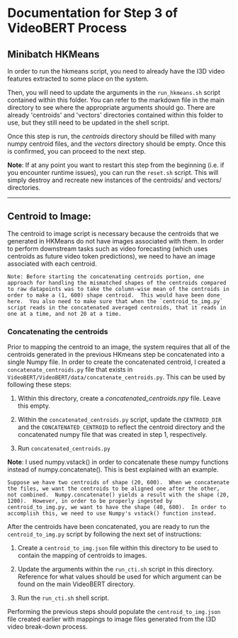 # Documentation for Step 3 of VideoBERT Process

## Minibatch HKMeans
In order to run the hkmeans script, you need to already have the I3D video features extracted to some place on the system.

Then, you will need to update the arguments in the `run_hkmeans.sh` script contained within this folder.  You can refer to the markdown file in the main directory to see where the appropriate arguments should go.  There are already 'centroids' and 'vectors' directories contained within this folder to use, but they still need to be updated in the shell script.

Once this step is run, the _centroids_ directory should be filled with many numpy centroid files, and the _vectors_ directory should be empty.  Once this is confirmed, you can proceed to the next step.

**Note**: If at any point you want to restart this step from the beginning (i.e. if you encounter runtime issues), you can run the `reset.sh` script.  This will simply destroy and recreate new instances of the centroids/ and vectors/ directories.

***

## Centroid to Image:
The centroid to image script is necessary because the centroids that we generated in HKMeans do not have images associated with them.  In order to perform downstream tasks such as video forecasting (which uses centroids as future video token predictions), we need to have an image associated with each centroid.

    Note: Before starting the concatenating centroids portion, one approach for handling the mismatched shapes of the centroids compared to raw datapoints was to take the column-wise mean of the centroids in order to make a (1, 600) shape centroid.  This would have been done here.  You also need to make sure that when the `centroid_to_img.py` script reads in the concatenated averaged centroids, that it reads in one at a time, and not 20 at a time.

### Concatenating the centroids
Prior to mapping the centroid to an image, the system requires that all of the centroids generated in the previous HKmeans step be concatenated into a single Numpy file.  In order to create the concatenated centroid, I created a `concatenate_centroids.py` file that exists in `VideoBERT/VideoBERT/data/concatenate_centroids.py`.  This can be used by following these steps:

1. Within this directory, create a _concatenated_centroids.npy_ file.  Leave this empty.

2. Within the `concatenated_centroids.py` script, update the `CENTROID_DIR` and the `CONCATENATED_CENTROID` to reflect the centroid directory and the concatenated numpy file that was created in step 1, respectively.

3. Run `concatenated_centroids.py`

**Note**: I used numpy.vstack() in order to concatenate these numpy functions instead of numpy.concatenate().  This is best explained with an example.

    Suppose we have two centroids of shape (20, 600).  When we concatenate the files, we want the centroids to be aligned one after the other, not combined.  Numpy.concatenate() yields a result with the shape (20, 1200).  However, in order to be properly ingested by centroid_to_img.py, we want to have the shape (40, 600).  In order to accomplish this, we need to use Numpy's vstack() function instead.
    
After the centroids have been concatenated, you are ready to run the `centroid_to_img.py` script by following the next set of instructions:

1. Create a `centroid_to_img.json` file within this directory to be used to contain the mapping of centroids to images.

2. Update the arguments within the `run_cti.sh` script in this directory.  Reference for what values should be used for which argument can be found on the main VideoBERT directory.

3. Run the `run_cti.sh` shell script.

Performing the previous steps should populate the `centroid_to_img.json` file created earlier with mappings to image files generated from the I3D video break-down process.